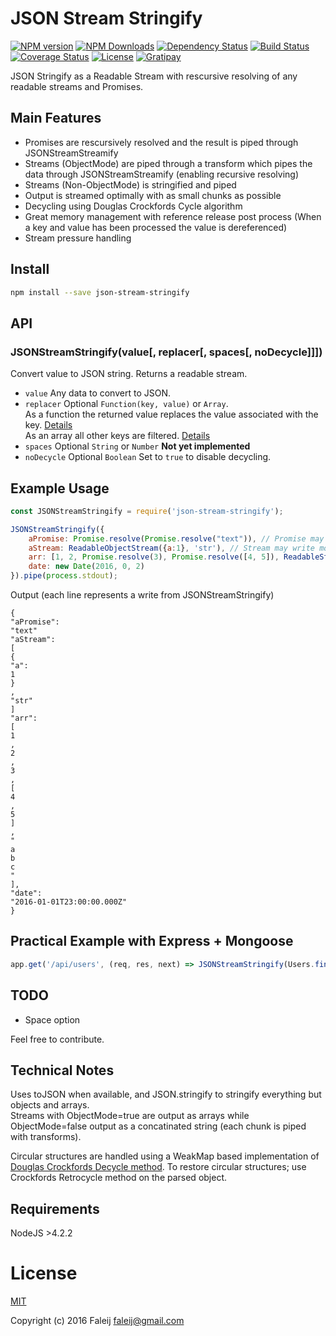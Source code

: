 # JSON Stream Stringify
[![NPM version][npm-image]][npm-url]
[![NPM Downloads][downloads-image]][downloads-url]
[![Dependency Status][dependency-image]][dependency-url]
[![Build Status][travis-image]][travis-url]
[![Coverage Status][coveralls-image]][coveralls-url]
[![License][license-image]](LICENSE)
[![Gratipay][gratipay-image]][gratipay-url]

JSON Stringify as a Readable Stream with rescursive resolving of any readable streams and Promises.

## Main Features
- Promises are rescursively resolved and the result is piped through JSONStreamStreamify
- Streams (ObjectMode) are piped through a transform which pipes the data through JSONStreamStreamify (enabling recursive resolving)
- Streams (Non-ObjectMode) is stringified and piped
- Output is streamed optimally with as small chunks as possible
- Decycling using Douglas Crockfords Cycle algorithm
- Great memory management with reference release post process (When a key and value has been processed the value is dereferenced)
- Stream pressure handling

## Install

```bash
npm install --save json-stream-stringify
```

## API

### JSONStreamStringify(value[, replacer[, spaces[, noDecycle]]])  
Convert value to JSON string. Returns a readable stream.
- ``value`` Any data to convert to JSON.
- ``replacer`` Optional ``Function(key, value)`` or ``Array``.  
 As a function the returned value replaces the value associated with the key.  [Details](https://developer.mozilla.org/en/docs/Web/JavaScript/Reference/Global_Objects/JSON/stringify#The_replacer_parameter)  
 As an array all other keys are filtered. [Details](https://developer.mozilla.org/en/docs/Web/JavaScript/Reference/Global_Objects/JSON/stringify#Example_with_an_array)
- ``spaces`` Optional ``String`` or ``Number`` **Not yet implemented**
- ``noDecycle`` Optional ``Boolean`` Set to ``true`` to disable decycling.

## Example Usage
```javascript
const JSONStreamStringify = require('json-stream-stringify');

JSONStreamStringify({
    aPromise: Promise.resolve(Promise.resolve("text")), // Promise may resolve more promises and streams which will be consumed and resolved
    aStream: ReadableObjectStream({a:1}, 'str'), // Stream may write more streams and promises which will be consumed and resolved
    arr: [1, 2, Promise.resolve(3), Promise.resolve([4, 5]), ReadableStream('a', 'b', 'c')],
    date: new Date(2016, 0, 2)
}).pipe(process.stdout);

```
Output (each line represents a write from JSONStreamStringify)
```
{
"aPromise":
"text"
"aStream":
[
{
"a":
1
}
,
"str"
]
"arr":
[
1
,
2
,
3
,
[
4
,
5
]
,
"
a
b
c
"
],
"date":
"2016-01-01T23:00:00.000Z"
}
```

## Practical Example with Express + Mongoose
```javascript
app.get('/api/users', (req, res, next) => JSONStreamStringify(Users.find().stream()).pipe(res));
```

## TODO
- Space option

Feel free to contribute.

## Technical Notes
Uses toJSON when available, and JSON.stringify to stringify everything but objects and arrays.  
Streams with ObjectMode=true are output as arrays while ObjectMode=false output as a concatinated string (each chunk is piped with transforms).

Circular structures are handled using a WeakMap based implementation of [Douglas Crockfords Decycle method](https://github.com/douglascrockford/JSON-js/blob/master/cycle.js). To restore circular structures; use Crockfords Retrocycle method on the parsed object.

## Requirements
NodeJS >4.2.2

# License
[MIT](LICENSE)

Copyright (c) 2016 Faleij [faleij@gmail.com](mailto:faleij@gmail.com)

[npm-image]: http://img.shields.io/npm/v/json-stream-stringify.svg
[npm-url]: https://npmjs.org/package/json-stream-stringify
[downloads-image]: https://img.shields.io/npm/dm/json-stream-stringify.svg
[downloads-url]: https://npmjs.org/package/json-stream-stringify
[dependency-image]: https://gemnasium.com/Faleij/json-stream-stringify.svg
[dependency-url]: https://gemnasium.com/Faleij/json-stream-stringify
[travis-image]: https://travis-ci.org/Faleij/json-stream-stringify.svg?branch=master
[travis-url]: https://travis-ci.org/Faleij/json-stream-stringify
[coveralls-image]: https://coveralls.io/repos/Faleij/json-stream-stringify/badge.svg?branch=master&service=github
[coveralls-url]: https://coveralls.io/github/Faleij/json-stream-stringify?branch=master
[license-image]: https://img.shields.io/badge/license-MIT-blue.svg
[gratipay-image]: https://img.shields.io/gratipay/faleij.svg
[gratipay-url]: https://gratipay.com/faleij/
